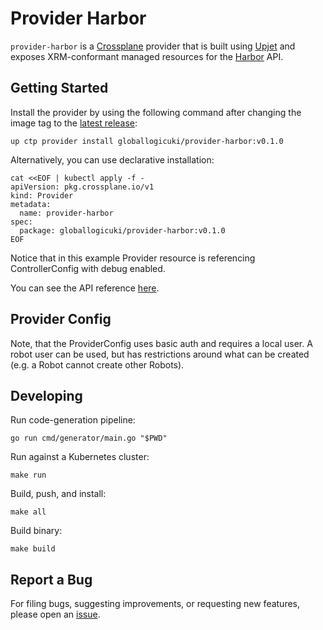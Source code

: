 # Provider Harbor

`provider-harbor` is a [Crossplane](https://crossplane.io/) provider that
is built using [Upjet](https://github.com/crossplane/upjet) and exposes XRM-conformant managed resources 
for the [Harbor](https://goharbor.io/) API.

## Getting Started

Install the provider by using the following command after changing the image tag
to the [latest release](https://marketplace.upbound.io/providers/globallogicuki/provider-harbor):
```
up ctp provider install globallogicuki/provider-harbor:v0.1.0
```

Alternatively, you can use declarative installation:
```
cat <<EOF | kubectl apply -f -
apiVersion: pkg.crossplane.io/v1
kind: Provider
metadata:
  name: provider-harbor
spec:
  package: globallogicuki/provider-harbor:v0.1.0
EOF
```

Notice that in this example Provider resource is referencing ControllerConfig with debug enabled.

You can see the API reference [here](https://doc.crds.dev/github.com/globallogicuki/provider-harbor).

## Provider Config
Note, that the ProviderConfig uses basic auth and requires a local user. A robot user can be used, 
but has restrictions around what can be created (e.g. a Robot cannot create other Robots).

## Developing

Run code-generation pipeline:
```console
go run cmd/generator/main.go "$PWD"
```

Run against a Kubernetes cluster:

```console
make run
```

Build, push, and install:

```console
make all
```

Build binary:

```console
make build
```

## Report a Bug

For filing bugs, suggesting improvements, or requesting new features, please
open an [issue](https://github.com/globallogicuki/provider-harbor/issues).

